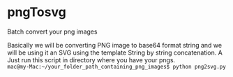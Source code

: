# pngTosvg
Batch convert your png images

Basically we will be converting PNG image to base64 format string and we will be using it an SVG using the template String by string concatenation. A Just run this script in directory where you have your pngs.
<br>
```mac@my-Mac:~/your_folder_path_containing_png_images$ python png2svg.py```
